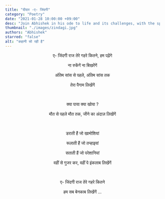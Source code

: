 ```yaml
---
title: "दीदार -ए- जिंदगी"
category: "Poetry"
date: "2021-01-28 10:00:00 +09:00"
desc: "Join Abhishek in his ode to life and its challenges, with the spirit to prevail above it all."
thumbnail: "./images/zindagi.jpg"
authors: "Abhishek"
starred: "false"
alt: "कहानी सो रही है"
---
```


<p style="text-align: center;align:center;">ए- जिंदगी राज तेरे गहरे कितने, हम पढ़ेंगे<br>
<p style="text-align: center;align:center;">ना रुकेंगें ना बिखरेंगें<br>
<p style="text-align: center;align:center;">अंतिम सांस से पहले, अंतिम सांस तक<br>
<p style="text-align: center;align:center;">तेरा पैगाम लिखेंगें<br>
</p><br>

<p style="text-align: center;align:center;">क्या पाया क्या खोया ?<br>
<p style="text-align: center;align:center;">मौत से पहले मौत तक, जीने का अंदाज़ लिखेंगें<br>
</p><br>

<p style="text-align: center;align:center;">डराती हैं जो खामोशियां<br>
<p style="text-align: center;align:center;">रूलाती हैं जो तन्हाइयां<br>
<p style="text-align: center;align:center;">सताती हैं जो परेशानियां<br>
<p style="text-align: center;align:center;">वहीं से गुजर कर, वहीं पे इंकलाब लिखेंगें<br>
</p><br>

<p style="text-align: center;align:center;">ए- जिंदगी राज तेरे गहरे कितने<br>
<p style="text-align: center;align:center;">हम सब बेनकाब लिखेंगें ... <br>
</p>
